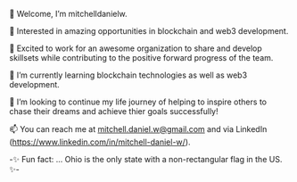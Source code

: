 👋 Welcome, I’m mitchelldanielw.

👀 Interested in amazing opportunities in blockchain and web3 development.

👯 Excited to work for an awesome organization to share and develop skillsets while contributing to the positive forward progress of the team.

🌱 I’m currently learning blockchain technologies as well as web3 development.

💞️ I’m looking to continue my life journey of helping to inspire others to chase their dreams and achieve thier goals successfully!

📫 You can reach me at mitchell.daniel.w@gmail.com and via LinkedIn (https://www.linkedin.com/in/mitchell-daniel-w/).

-✨ Fun fact: ... Ohio is the only state with a non-rectangular flag in the US. ✨-
